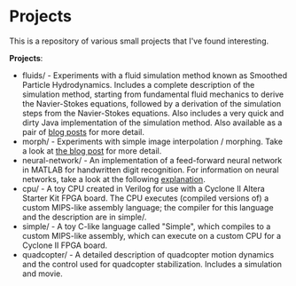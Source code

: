 Projects
========

This is a repository of various small projects that I've found interesting. 

__Projects__:
* fluids/ - Experiments with a fluid simulation method known as Smoothed Particle Hydrodynamics. Includes a complete description of the simulation method, starting from fundamental fluid mechanics to derive the Navier-Stokes equations, followed by a derivation of the simulation steps from the Navier-Stokes equations. Also includes a very quick and dirty Java implementation of the simulation method. Also available as a pair of [blog posts](http://www.gibiansky.com/2011/07/computational-fluid-dynamics.html) for more detail.
* morph/ - Experiments with simple image interpolation / morphing. Take a look at [the blog post](http://www.gibiansky.com/2011/07/image-morphing.html) for more detail.
* neural-network/ - An implementation of a feed-forward neural network in MATLAB for handwritten digit recognition. For information on neural networks, take a look at the following [explanation](http://www.gibiansky.com/2012/08/machine-learning-neural-networks.html).
* cpu/ - A toy CPU created in Verilog for use with a Cyclone II Altera Starter Kit FPGA board. The CPU executes (compiled versions of) a custom MIPS-like assembly language; the compiler for this language and the description are in simple/.
* simple/ - A toy C-like language called "Simple", which compiles to a custom MIPS-like assembly, which can execute on a custom CPU for a Cyclone II FPGA board.
* quadcopter/ - A detailed description of quadcopter motion dynamics and the control used for quadcopter stabilization. Includes a simulation and movie.
